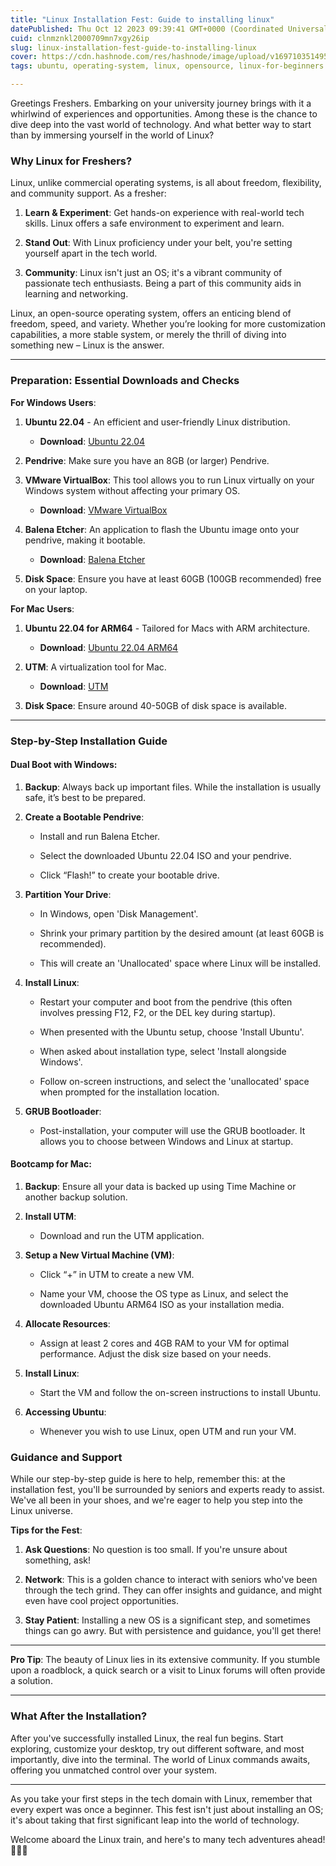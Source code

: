 ```yaml
---
title: "Linux Installation Fest: Guide to installing linux"
datePublished: Thu Oct 12 2023 09:39:41 GMT+0000 (Coordinated Universal Time)
cuid: clnmznkl2000709mn7xgy26ip
slug: linux-installation-fest-guide-to-installing-linux
cover: https://cdn.hashnode.com/res/hashnode/image/upload/v1697103514955/7f55650d-99d8-4595-ba4b-2ec5f2d03c20.jpeg
tags: ubuntu, operating-system, linux, opensource, linux-for-beginners

---
```


Greetings Freshers. Embarking on your university journey brings with it a whirlwind of experiences and opportunities. Among these is the chance to dive deep into the vast world of technology. And what better way to start than by immersing yourself in the world of Linux?

### **Why Linux for Freshers?**

Linux, unlike commercial operating systems, is all about freedom, flexibility, and community support. As a fresher:

1. **Learn & Experiment**: Get hands-on experience with real-world tech skills. Linux offers a safe environment to experiment and learn.
    
2. **Stand Out**: With Linux proficiency under your belt, you're setting yourself apart in the tech world.
    
3. **Community**: Linux isn't just an OS; it's a vibrant community of passionate tech enthusiasts. Being a part of this community aids in learning and networking.
    

Linux, an open-source operating system, offers an enticing blend of freedom, speed, and variety. Whether you’re looking for more customization capabilities, a more stable system, or merely the thrill of diving into something new – Linux is the answer.

---

### **Preparation: Essential Downloads and Checks**

**For Windows Users**:

1. **Ubuntu 22.04** - An efficient and user-friendly Linux distribution.
    
    * **Download**: [Ubuntu 22.04](https://ubuntu.com/download/desktop/thank-you?version=22.04.3&architecture=amd64)
        
2. **Pendrive**: Make sure you have an 8GB (or larger) Pendrive.
    
3. **VMware VirtualBox**: This tool allows you to run Linux virtually on your Windows system without affecting your primary OS.
    
    * **Download**: [VMware VirtualBox](https://download.virtualbox.org/virtualbox/7.0.10/VirtualBox-7.0.10-158379-Win.exe)
        
4. **Balena Etcher**: An application to flash the Ubuntu image onto your pendrive, making it bootable.
    
    * **Download**: [Balena Etcher](https://github.com/balena-io/etcher/releases/download/v1.18.11/balenaEtcher-Setup-1.18.11.exe)
        
5. **Disk Space**: Ensure you have at least 60GB (100GB recommended) free on your laptop.
    

**For Mac Users**:

1. **Ubuntu 22.04 for ARM64** - Tailored for Macs with ARM architecture.
    
    * **Download**: [Ubuntu 22.04 ARM64](https://cdimage.ubuntu.com/releases/22.04/release/ubuntu-22.04.3-live-server-arm64.iso)
        
2. **UTM**: A virtualization tool for Mac.
    
    * **Download**: [UTM](https://github.com/utmapp/UTM/releases/latest/download/UTM.dmg)
        
3. **Disk Space**: Ensure around 40-50GB of disk space is available.
    

---

### **Step-by-Step Installation Guide**

#### **Dual Boot with Windows**:

1. **Backup**: Always back up important files. While the installation is usually safe, it’s best to be prepared.
    
2. **Create a Bootable Pendrive**:
    
    * Install and run Balena Etcher.
        
    * Select the downloaded Ubuntu 22.04 ISO and your pendrive.
        
    * Click “Flash!” to create your bootable drive.
        
3. **Partition Your Drive**:
    
    * In Windows, open 'Disk Management'.
        
    * Shrink your primary partition by the desired amount (at least 60GB is recommended).
        
    * This will create an 'Unallocated' space where Linux will be installed.
        
4. **Install Linux**:
    
    * Restart your computer and boot from the pendrive (this often involves pressing F12, F2, or the DEL key during startup).
        
    * When presented with the Ubuntu setup, choose 'Install Ubuntu'.
        
    * When asked about installation type, select 'Install alongside Windows'.
        
    * Follow on-screen instructions, and select the 'unallocated' space when prompted for the installation location.
        
5. **GRUB Bootloader**:
    
    * Post-installation, your computer will use the GRUB bootloader. It allows you to choose between Windows and Linux at startup.
        

#### **Bootcamp for Mac**:

1. **Backup**: Ensure all your data is backed up using Time Machine or another backup solution.
    
2. **Install UTM**:
    
    * Download and run the UTM application.
        
3. **Setup a New Virtual Machine (VM)**:
    
    * Click “+” in UTM to create a new VM.
        
    * Name your VM, choose the OS type as Linux, and select the downloaded Ubuntu ARM64 ISO as your installation media.
        
4. **Allocate Resources**:
    
    * Assign at least 2 cores and 4GB RAM to your VM for optimal performance. Adjust the disk size based on your needs.
        
5. **Install Linux**:
    
    * Start the VM and follow the on-screen instructions to install Ubuntu.
        
6. **Accessing Ubuntu**:
    
    * Whenever you wish to use Linux, open UTM and run your VM.
        

### **Guidance and Support**

While our step-by-step guide is here to help, remember this: at the installation fest, you'll be surrounded by seniors and experts ready to assist. We've all been in your shoes, and we're eager to help you step into the Linux universe.

**Tips for the Fest**:

1. **Ask Questions**: No question is too small. If you're unsure about something, ask!
    
2. **Network**: This is a golden chance to interact with seniors who've been through the tech grind. They can offer insights and guidance, and might even have cool project opportunities.
    
3. **Stay Patient**: Installing a new OS is a significant step, and sometimes things can go awry. But with persistence and guidance, you'll get there!
    

---

**Pro Tip**: The beauty of Linux lies in its extensive community. If you stumble upon a roadblock, a quick search or a visit to Linux forums will often provide a solution.

---

### **What After the Installation?**

After you've successfully installed Linux, the real fun begins. Start exploring, customize your desktop, try out different software, and most importantly, dive into the terminal. The world of Linux commands awaits, offering you unmatched control over your system.

---

As you take your first steps in the tech domain with Linux, remember that every expert was once a beginner. This fest isn't just about installing an OS; it's about taking that first significant leap into the world of technology.

Welcome aboard the Linux train, and here's to many tech adventures ahead! 🐧🚀🎉